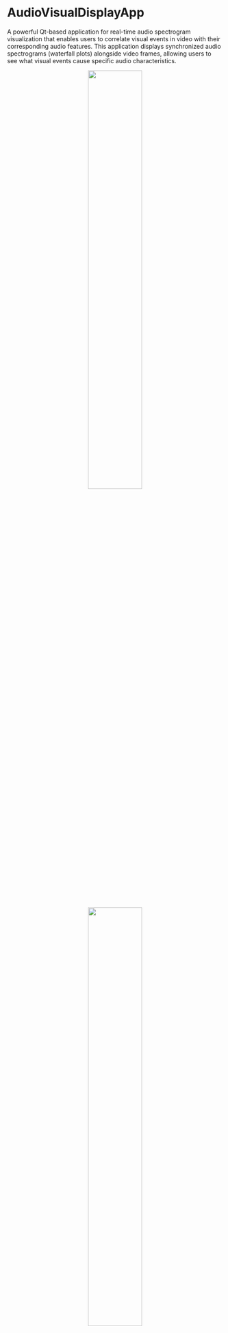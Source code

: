 # AudioVisualDisplayApp

A powerful Qt-based application for real-time audio spectrogram visualization that enables users to correlate visual events in video with their corresponding audio features. This application displays synchronized audio spectrograms (waterfall plots) alongside video frames, allowing users to see what visual events cause specific audio characteristics.

<div align="center">
  <img src="demoRecord.gif" width="50%"/>
</div>

<div align="center">
  <img src="demoDrone.gif" width="50%"/>
</div>


## Overview

The AudioVisualDisplayApp provides an interface for analyzing audio-visual relationships by displaying real-time spectrograms synchronized with video playback or live audio recording. This is particularly useful for:

- **Audio-visual synchronization analysis**: Understanding which visual events produce specific audio frequencies
- **Drone and environmental audio analysis**: Correlating visual motion with acoustic signatures
- **Educational demonstrations**: Teaching the relationship between visual events and their acoustic properties
- **Real-time audio monitoring**: Live visualization of audio spectrum from microphone input

## Key Features

### 🎥 Video File Processing
- Load and process MP4 video files
- Extract and analyze audio tracks from video
- Synchronized frame-by-frame video playback with audio spectrograms
- Choose to show or hide video frames for faster processing

### 🎤 Real-time Audio Recording
- Live microphone input with real-time spectrogram display
- Configurable audio device selection
- Real-time waterfall plot visualization

### 📊 Advanced Spectrogram Visualization
- **Waterfall Plot**: Time vs. Frequency visualization with configurable color mapping
- **Kaiser Window Filtering**: Adjustable beta parameter (0-20) for spectral analysis quality
- **Configurable Frequency Range**: Display up to 20 kHz (customizable based on Nyquist frequency)
- **Dynamic Color Scaling**: Automatic noise floor detection and dynamic range adjustment
- **Noise Floor Control**: Adjustable percentile-based color scaling

### ⚙️ Customizable STFT Parameters
- Window size: 1024 samples (fixed for optimal performance)
- Kaiser window beta parameter: 0.0 to 20.0
- Noise floor percentile: 0% to 99%
- Maximum frequency: 0.1 to 48 kHz (limited by Nyquist frequency)

### 🎨 User Interface
- **Left Control Panel**: Audio device selection, STFT parameters, and playback controls
- **Center Waterfall Display**: Real-time or file-based spectrogram visualization
- **Right Video Frame**: Synchronized video frame display (optional)
- **Progress Tracking**: Real-time progress bar and time display
- **Status Indicators**: Visual feedback for recording and processing states

## How It Works

### Audio-Visual Correlation

The application allows users to observe the direct relationship between visual events and audio features:

1. **Video Processing Mode**: 
   - Load an MP4 file containing both video and audio
   - The app processes each video frame's corresponding audio segment
   - Display the video frame alongside its audio spectrogram
   - Observe how visual events (e.g., drone movements, object impacts) correspond to specific frequency patterns

2. **Live Recording Mode**:
   - Capture audio from a microphone in real-time
   - Display the spectrogram as it's being recorded
   - Useful for monitoring live audio and understanding acoustic properties

## Installation

### Requirements

```bash
pip install -r requirements.txt
```

Key dependencies:
- PyQt5
- numpy
- sounddevice
- pyfftw
- scipy
- librosa
- pyqtgraph
- opencv-python

### Running the Application

```bash
python audio_waterfall_app.py
```

## Usage

### Processing a Video File

1. Click "Load MP4 File" to select a video file
2. Adjust STFT parameters as needed:
   - Kaiser Beta: Controls spectral leakage (higher = sharper peaks)
   - Noise Floor %: Controls color scaling sensitivity
   - Max Frequency: Upper frequency limit for display
3. Optionally toggle "Show Video Frames" on/off
4. Click "Process File" to generate the synchronized spectrogram
5. Watch the waterfall plot update alongside video frames
6. Click "Stop Processing" to pause

### Recording Live Audio

1. Select your microphone from the device list
2. Adjust STFT parameters
3. Click "Start Recording" to begin live audio capture
4. The waterfall plot updates in real-time
5. Click "Stop Recording" to end

### Interpreting the Spectrogram

- **X-axis**: Time (seconds)
- **Y-axis**: Frequency (Hz)
- **Color intensity**: Audio amplitude (dB)
  - Brighter colors indicate stronger audio at that frequency
  - Color scaling adapts to noise floor automatically
- **Feature identification**:
  - Horizontal lines: Sustained tones or whistles
  - Vertical bands: Short-duration events or impacts
  - Diagonal lines: Frequency-modulated sounds (e.g., Doppler shifts from moving sources)

## Performance Notes

- Video processing speed depends on video resolution and frame rate
- Disable video frame display for faster processing (video still analyzed for audio)
- Real-time recording performance depends on microphone sample rate and system capabilities
- The app throttles updates to maintain smooth GUI performance

## License

This application is provided as-is for educational and research purposes.

## Author

Spencer Markowitz